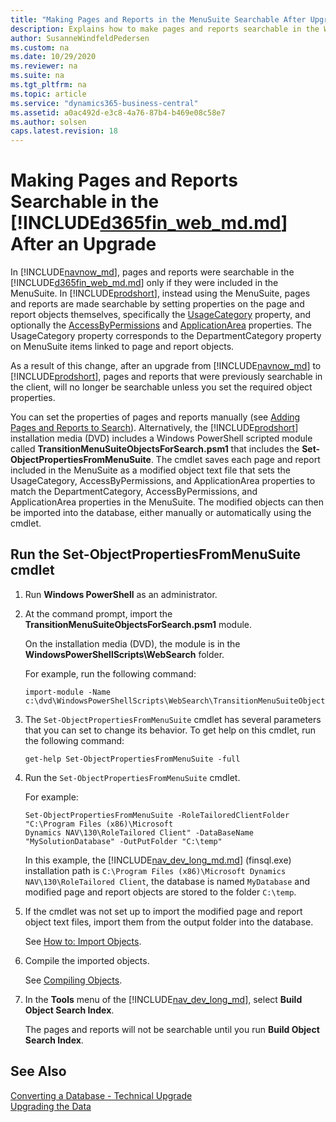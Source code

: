 ```yaml
---
title: "Making Pages and Reports in the MenuSuite Searchable After Upgrade"
description: Explains how to make pages and reports searchable in the Web Client after an upgrade to the Business Central platform from Dynamics NAV.
author: SusanneWindfeldPedersen
ms.custom: na
ms.date: 10/29/2020
ms.reviewer: na
ms.suite: na
ms.tgt_pltfrm: na
ms.topic: article
ms.service: "dynamics365-business-central"
ms.assetid: a0ac492d-e3c8-4a76-87b4-b469e08c58e7
ms.author: solsen
caps.latest.revision: 18
---
```


# Making Pages and Reports Searchable in the [!INCLUDE[d365fin_web_md.md](../developer/includes/d365fin_web_md.md)] After an Upgrade

In [!INCLUDE[navnow_md](../developer/includes/navnow_md.md)], pages and reports were searchable in the [!INCLUDE[d365fin_web_md.md](../developer/includes/d365fin_web_md.md)] only if they were included in the MenuSuite. In [!INCLUDE[prodshort](../developer/includes/prodshort.md)], instead using the MenuSuite, pages and reports are made searchable by setting properties on the page and report objects themselves, specifically the [UsageCategory](../developer/properties/devenv-usagecategory-property.md) property, and optionally the [AccessByPermissions](../developer/properties/devenv-accessbypermission-property.md) and [ApplicationArea](../developer/properties/devenv-applicationarea-property.md) properties. The UsageCategory property corresponds to the DepartmentCategory property on MenuSuite items linked to page and report objects.


As a result of this change, after an upgrade from [!INCLUDE[navnow_md](../developer/includes/navnow_md.md)] to [!INCLUDE[prodshort](../developer/includes/prodshort.md)], pages and reports that were previously searchable in the client, will no longer be searchable unless you set the required object properties. 

You can set the properties of pages and reports manually (see [Adding Pages and Reports to Search](../developer/devenv-al-menusuite-functionality.md)). Alternatively, the [!INCLUDE[prodshort](../developer/includes/prodshort.md)] installation media (DVD) includes a Windows PowerShell scripted module called **TransitionMenuSuiteObjectsForSearch.psm1** that includes the **Set-ObjectPropertiesFromMenuSuite**. The cmdlet saves each page and report included in the MenuSuite as a modified object text file that sets the UsageCategory, AccessByPermissions, and ApplicationArea properties to match the DepartmentCategory, AccessByPermissions, and ApplicationArea properties in the MenuSuite. The modified objects can then be imported into the database, either manually or automatically using the cmdlet. 

## Run the Set-ObjectPropertiesFromMenuSuite cmdlet

1. Run **Windows PowerShell** as an administrator.
2. At the command prompt, import the **TransitionMenuSuiteObjectsForSearch.psm1** module.

    On the installation media (DVD), the module is in the **WindowsPowerShellScripts\WebSearch** folder.

    For example, run the following command:
    
    ```
    import-module -Name c:\dvd\WindowsPowerShellScripts\WebSearch\TransitionMenuSuiteObjectsForSearch.psm1

    ```
3.  The `Set-ObjectPropertiesFromMenuSuite` cmdlet has several parameters that you can set to change its behavior. To get help on this cmdlet, run the following command:

    ```
    get-help Set-ObjectPropertiesFromMenuSuite -full
    ```
3.  Run the `Set-ObjectPropertiesFromMenuSuite` cmdlet.

    For example:

    ```
    Set-ObjectPropertiesFromMenuSuite -RoleTailoredClientFolder "C:\Program Files (x86)\Microsoft
    Dynamics NAV\130\RoleTailored Client" -DataBaseName "MySolutionDatabase" -OutPutFolder "C:\temp"
    ```

    In this example, the [!INCLUDE[nav_dev_long_md.md](../developer/includes/nav_dev_long_md.md)] (finsql.exe) installation path is `C:\Program Files (x86)\Microsoft
    Dynamics NAV\130\RoleTailored Client`, the database is named `MyDatabase` and modified page and report objects are stored to the folder `C:\temp`.

 
4. If the cmdlet was not set up to import the modified page and report object text files, import them from the output folder into the database. 

    See [How to: Import Objects](/dynamics-nav/how-to--import-objects).

5. Compile the imported objects.

    See [Compiling Objects](/dynamics-nav/compiling-objects).

6. In the **Tools** menu of the [!INCLUDE[nav_dev_long_md](../developer/includes/nav_dev_long_md.md)], select **Build Object Search Index**.

    The pages and reports will not be searchable until you run **Build Object Search Index**. 


## See Also
[Converting a Database - Technical Upgrade](converting-a-database.md)  
[Upgrading the Data](upgrading-the-data.md)  


